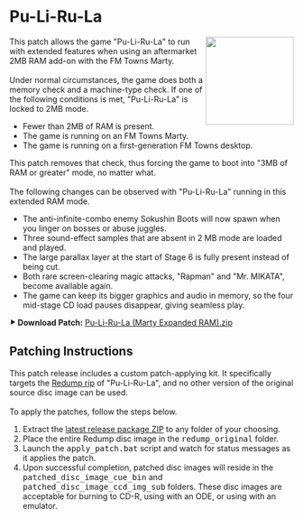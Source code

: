 <h1>Pu-Li-Ru-La</h1>

<img align="right" width="156" src="https://github.com/DerekPascarella/Pu-Li-Ru-La-Expanded-RAM-Patch-FM-Towns-Marty/blob/main/cover.jpg?raw=true">This patch allows the game "Pu-Li-Ru-La" to run with extended features when using an aftermarket 2MB RAM add-on with the FM Towns Marty.
<br><br>
Under normal circumstances, the game does both a memory check and a machine-type check. If one of the following conditions is met, "Pu-Li-Ru-La" is locked to 2MB mode.

<ul>
  <li>Fewer than 2MB of RAM is present.</li>
  <li>The game is running on an FM Towns Marty.</li>
  <li>The game is running on a first-generation FM Towns desktop.</li>
</ul>

This patch removes that check, thus forcing the game to boot into "3MB of RAM or greater" mode, no matter what.
<br><br>
The following changes can be observed with "Pu-Li-Ru-La" running in this extended RAM mode.

<ul>
  <li>The anti-infinite-combo enemy Sokushin Boots will now spawn when you linger on bosses or abuse juggles.</li>
  <li>Three sound-effect samples that are absent in 2 MB mode are loaded and played.</li>
  <li>The large parallax layer at the start of Stage 6 is fully present instead of being cut.</li>
  <li>Both rare screen-clearing magic attacks, "Rapman" and "Mr. MIKATA", become available again.</li>
  <li>The game can keep its bigger graphics and audio in memory, so the four mid-stage CD load pauses disappear, giving seamless play.</li>
</ul>

<b>⯈ Download Patch:</b> <a href="https://github.com/DerekPascarella/Pu-Li-Ru-La-Expanded-RAM-Patch-FM-Towns-Marty/raw/refs/heads/main/Pu-Li-Ru-La%20(Marty%20Expanded%20RAM).zip">Pu-Li-Ru-La (Marty Expanded RAM).zip</a>

<h2>Patching Instructions</h2>

This patch release includes a custom patch-applying kit. It specifically targets the <a href="http://redump.org/disc/16685/">Redump rip</a> of "Pu-Li-Ru-La", and no other version of the original source disc image can be used.
<br><br>
To apply the patches, follow the steps below.
<br>
<ol type="1">
  <li>Extract the <a href="https://github.com/DerekPascarella/Pu-Li-Ru-La-Expanded-RAM-Patch-FM-Towns-Marty/raw/refs/heads/main/Pu-Li-Ru-La%20(Marty%20Expanded%20RAM).zip">latest release package ZIP</a> to any folder of your choosing. </li>
  <li>Place the entire Redump disc image in the <tt>redump_original</tt> folder. </li>
  <li>Launch the <tt>apply_patch.bat</tt> script and watch for status messages as it applies the patch. </li>
  <li>Upon successful completion, patched disc images will reside in the <tt>patched_disc_image_cue_bin</tt> and <tt>patched_disc_image_ccd_img_sub</tt> folders. These disc images are acceptable for burning to CD-R, using with an ODE, or using with an emulator. </li>
</ol>
